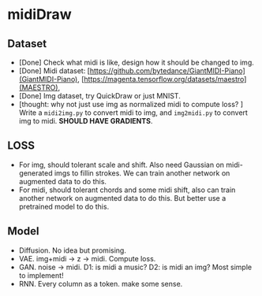 # midiDraw

## Dataset
- [Done] Check what midi is like, design how it should be changed to img. 
- [Done] Midi dataset: [https://github.com/bytedance/GiantMIDI-Piano](GiantMIDI-Piano), [https://magenta.tensorflow.org/datasets/maestro](MAESTRO), 
- [Done] Img dataset, try QuickDraw or just MNIST.
- [thought: why not just use img as normalized midi to compute loss? ] Write a `midi2img.py` to convert midi to img, and `img2midi.py` to convert img to midi. **SHOULD HAVE GRADIENTS**.

## LOSS 
- For img, should tolerant scale and shift. Also need Gaussian on midi-generated imgs to fillin strokes. We can train another network on augmented data to do this.
- For midi, should tolerant chords and some midi shift, also can train another network on augmented data to do this. But better use a pretrained model to do this.

## Model
- Diffusion. No idea but promising.
- VAE. img+midi -> z -> midi. Compute loss.
- GAN. noise -> midi. D1: is midi a music? D2: is midi an img? Most simple to implement!
- RNN. Every column as a token. make some sense. 

